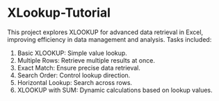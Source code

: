 # XLookup-Tutorial

This project explores XLOOKUP for advanced data retrieval in Excel, improving efficiency in data management and analysis. Tasks included:

1. Basic XLOOKUP: Simple value lookup.
2. Multiple Rows: Retrieve multiple results at once.
3. Exact Match: Ensure precise data retrieval.
4. Search Order: Control lookup direction.
5. Horizontal Lookup: Search across rows.
6. XLOOKUP with SUM: Dynamic calculations based on lookup values.
